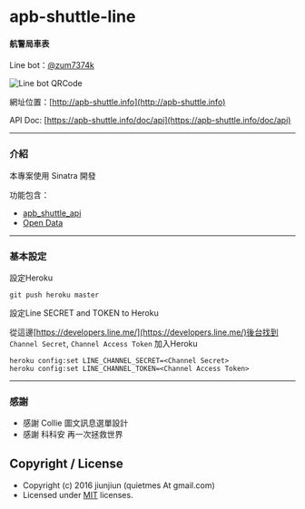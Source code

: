 # apb-shuttle-line

#### 航警局車表
Line bot：[@zum7374k](https://line.me/R/ti/p/%40zum7374k)

![Line bot QRCode](http://qr-official.line.me/L/xZ5V13zidd.png)

網址位置：[http://apb-shuttle.info](http://apb-shuttle.info)

API Doc: [https://apb-shuttle.info/doc/api](https://apb-shuttle.info/doc/api)

---
### 介紹

本專案使用 Sinatra 開發

功能包含：

* [apb_shuttle_api](https://github.com/jiunjiun/apb_shuttle_api)
* [Open Data](https://apb-shuttle.info/doc/api)


---
### 基本設定

設定Heroku

```
git push heroku master
```

設定Line SECRET and TOKEN to Heroku

從這邊[https://developers.line.me/](https://developers.line.me/)後台找到 `Channel Secret`, `Channel Access Token` 加入Heroku

```
heroku config:set LINE_CHANNEL_SECRET=<Channel Secret>
heroku config:set LINE_CHANNEL_TOKEN=<Channel Access Token>
```

---
### 感謝

* 感謝 Collie 圖文訊息選單設計
* 感謝 科科安 再一次拯救世界


## Copyright / License
* Copyright (c) 2016 jiunjiun (quietmes At gmail.com)
* Licensed under [MIT](https://github.com/jiunjiun/apb-shuttle-line/blob/master/LICENSE) licenses.
